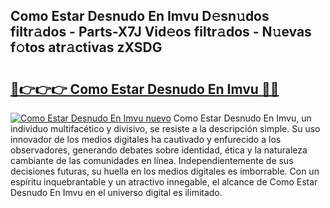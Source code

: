 ## Como Estar Desnudo En Imvu D𝚎sn𝚞dos filtr𝚊dos - Parts-X7J Vid𝚎os filtr𝚊dos - N𝚞evas f𝚘tos atr𝚊ctivas zXSDG

# <h2><a href="http://mb34fz.tromn.icu/?c=Como+Estar+Desnudo+En+Imvu">🔗👉👉👉 Como Estar Desnudo En Imvu 🔗🔗</a></h2>

[![Como Estar Desnudo En Imvu nuevo](https://i.imgur.com/pEAQMta.gif)](http://mb34fz.tromn.icu/?c=Como+Estar+Desnudo+En+Imvu)
Como Estar Desnudo En Imvu, un individuo multifacético y divisivo, se resiste a la descripción simple. Su uso innovador de los medios digitales ha cautivado y enfurecido a los observadores, generando debates sobre identidad, ética y la naturaleza cambiante de las comunidades en línea. Independientemente de sus decisiones futuras, su huella en los medios digitales es imborrable. Con un espíritu inquebrantable y un atractivo innegable, el alcance de Como Estar Desnudo En Imvu en el universo digital es ilimitado.
